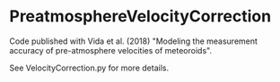 # PreatmosphereVelocityCorrection
Code published with Vida et al. (2018) "Modeling the measurement accuracy of pre-atmosphere velocities of meteoroids".

See VelocityCorrection.py for more details.
